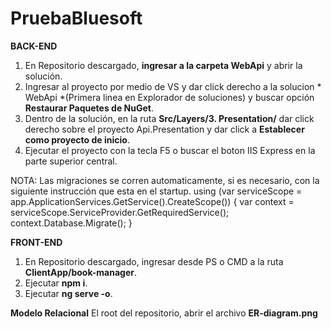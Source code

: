 # PruebaBluesoft

**BACK-END**
1. En Repositorio descargado, **ingresar a la carpeta WebApi** y abrir la solución.
2. Ingresar al proyecto por medio de VS y dar click derecho a la solucion * WebApi *(Primera linea en Explorador de soluciones) y buscar opción **Restaurar Paquetes de NuGet**.
3. Dentro de la solución, en la ruta **Src/Layers/3. Presentation/** dar click derecho sobre el proyecto Api.Presentation y dar click a **Establecer como proyecto de inicio**.
4. Ejecutar el proyecto con la tecla F5 o buscar el boton IIS Express en la parte superior central.

NOTA: Las migraciones se corren automaticamente, si es necesario, con la siguiente instrucción que esta en el startup.
   using (var serviceScope = app.ApplicationServices.GetService<IServiceScopeFactory>().CreateScope())
   {
   var context = serviceScope.ServiceProvider.GetRequiredService<ApiContext>();
   context.Database.Migrate();
   }

**FRONT-END**
1. En Repositorio descargado, ingresar desde PS o CMD a la ruta **ClientApp/book-manager**.
2. Ejecutar **npm i**.
3. Ejecutar **ng serve -o**.

**Modelo Relacional**
El root del repositorio, abrir el archivo **ER-diagram.png**
